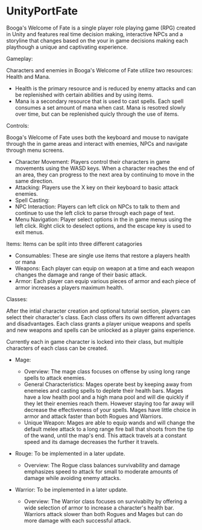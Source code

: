 # UnityPortFate

Booga's Welcome of Fate is a single player role playing game (RPG) created in Unity and features real time decision making, interactive NPCs and a storyline that changes based on the your in game decisions making each playthough a unique and captivating experience. 

Gameplay:

Characters and enemies in Booga's Welcome of Fate utilize two resources: Health and Mana.
* Health is the primary resource and is reduced by enemy attacks and can be replenished with certain abilities and by using items.
* Mana is a secondary resource that is used to cast spells. Each spell consumes a set amount of mana when cast. Mana is resotred slowly over time, but can be replenished quicly through the use of items.

Controls:

Booga's Welcome of Fate uses both the keyboard and mouse to navigate through the in game areas and interact with enemies, NPCs and navigate through menu screens.

* Character Movement: Players control their characters in game movements using the WASD keys. When a character reaches the end of an area, they can progress to the next area by continuing to move in the same direction.
* Attacking: Players use the X key on their keyboard to basic attack enemies. 
* Spell Casting: 
* NPC Interaction: Players can left click on NPCs to talk to them and continue to use the left click to parse through each          page of text.
* Menu Navigation: Player select options in the in game menus using the left click. Right click to deselect options, and the escape key is used to exit menus.

Items: 
Items can be split into three different catagories
* Consumables: These are single use items that restore a players health or mana
* Weapons: Each player can equip on weapon at a time and each weapon changes the damage and range of their basic attack.
* Armor: Each player can equip various pieces of armor and each piece of armor increases a players maximum health.

Classes:

After the intial character creation and optional tutorial section, players can select their character's class. Each class offers its own different advantages and disadvantages. Each class grants a player unique weapons and spells and new weapons and spells can be unlocked as a player gains experience. 

Currently each in game character is locked into their class, but multiple characters of each class can be created.

* Mage: 
  * Overview: The mage class focuses on offense by using long range spells to attack enemies. 
  * General Characteristics: Mages operate best by keeping away from enemeies and casting spells to deplete their health bars. Mages have a low health pool and a high mana pool and will die quickly if they let their enemies reach them. However staying too far away will decrease the effectiveness of your spells. Mages have little choice in armor and attack faster than both Rogues and Warriors.
  * Unique Weapon: Mages are able to equip wands and will change the default melee attack to a long range fire ball that shoots from the tip of the wand, until the map's end. This attack travels at a constant speed and its damage decreases the further it travels.

* Rouge: To be implemented in a later update.
  * Overview: The Rogue class balances survivability and damage emphasizes speed to attack for small to moderate amounts of damage while avoiding enemy attacks.

* Warrior: To be implemented in a later update.
  * Overview: The Warrior class focuses on survivabilty by offering a wide selection of armor to increase a character's health bar. Warriors attack slower than both Rogues and Mages but can do more damage with each successful attack.
